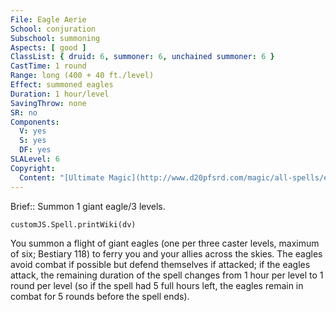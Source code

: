 ```yaml
---
File: Eagle Aerie
School: conjuration
Subschool: summoning
Aspects: [ good ]
ClassList: { druid: 6, summoner: 6, unchained summoner: 6 }
CastTime: 1 round
Range: long (400 + 40 ft./level)
Effect: summoned eagles
Duration: 1 hour/level
SavingThrow: none
SR: no
Components:
  V: yes
  S: yes
  DF: yes
SLALevel: 6
Copyright:
  Content: "[Ultimate Magic](http://www.d20pfsrd.com/magic/all-spells/e/eagle-aerie)"
---
```

Brief:: Summon 1 giant eagle/3 levels.

```dataviewjs
customJS.Spell.printWiki(dv)
```

You summon a flight of giant eagles (one per three caster levels, maximum of six; Bestiary 118) to ferry you and your allies across the skies. The eagles avoid combat if possible but defend themselves if attacked; if the eagles attack, the remaining duration of the spell changes from 1 hour per level to 1 round per level (so if the spell had 5 full hours left, the eagles remain in combat for 5 rounds before the spell ends).
